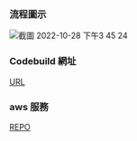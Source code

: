 ### 流程圖示
![截圖 2022-10-28 下午3 45 24](https://user-images.githubusercontent.com/39054010/198532744-0099a9b1-b421-4de4-a499-7f7a69740815.png)


### Codebuild 網址
[URL](https://ap-northeast-1.console.aws.amazon.com/codesuite/codebuild/171191418924/projects/DemoCodeBuildWithGithubDeploymentStack/history?region=ap-northeast-1&builds-meta=eyJmIjp7InRleHQiOiIifSwicyI6e30sIm4iOjIwLCJpIjowfQ) 

### aws 服務
[REPO](https://github.com/simpsons01/AwsServicesForCodeBuildWithGithubActionDemo)

